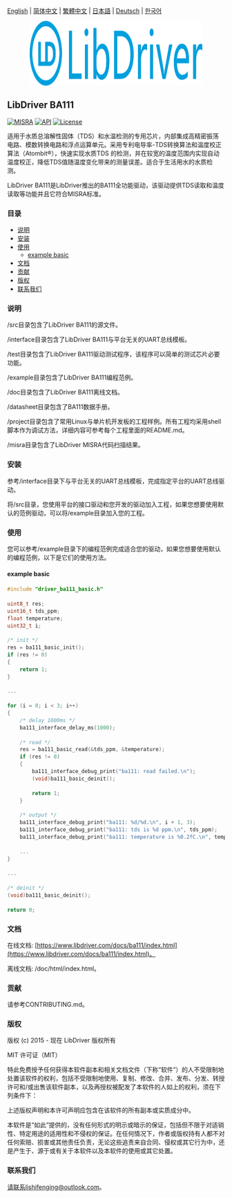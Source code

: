 [English](/README.md) | [ 简体中文](/README_zh-Hans.md) | [繁體中文](/README_zh-Hant.md) | [日本語](/README_ja.md) | [Deutsch](/README_de.md) | [한국어](/README_ko.md)

<div align=center>
<img src="/doc/image/logo.svg" width="400" height="150"/>
</div>

## LibDriver BA111

[![MISRA](https://img.shields.io/badge/misra-compliant-brightgreen.svg)](/misra/README.md) [![API](https://img.shields.io/badge/api-reference-blue.svg)](https://www.libdriver.com/docs/ba111/index.html) [![License](https://img.shields.io/badge/license-MIT-brightgreen.svg)](/LICENSE)

适用于水质总溶解性固体（TDS）和水温检测的专用芯片，内部集成高精密振荡电路、模数转换电路和浮点运算单元。采用专利电导率-TDS转换算法和温度校正算法（Atombit®），快速实现水质TDS 的检测，并在较宽的温度范围内实现自动温度校正，降低TDS值随温度变化带来的测量误差。适合于生活用水的水质检测。

LibDriver BA111是LibDriver推出的BA111全功能驱动，该驱动提供TDS读取和温度读取等功能并且它符合MISRA标准。

### 目录

  - [说明](#说明)
  - [安装](#安装)
  - [使用](#使用)
    - [example basic](#example-basic)
  - [文档](#文档)
  - [贡献](#贡献)
  - [版权](#版权)
  - [联系我们](#联系我们)

### 说明

/src目录包含了LibDriver BA111的源文件。

/interface目录包含了LibDriver BA111与平台无关的UART总线模板。

/test目录包含了LibDriver BA111驱动测试程序，该程序可以简单的测试芯片必要功能。

/example目录包含了LibDriver BA111编程范例。

/doc目录包含了LibDriver BA111离线文档。

/datasheet目录包含了BA111数据手册。

/project目录包含了常用Linux与单片机开发板的工程样例。所有工程均采用shell脚本作为调试方法，详细内容可参考每个工程里面的README.md。

/misra目录包含了LibDriver MISRA代码扫描结果。

### 安装

参考/interface目录下与平台无关的UART总线模板，完成指定平台的UART总线驱动。

将/src目录，您使用平台的接口驱动和您开发的驱动加入工程，如果您想要使用默认的范例驱动，可以将/example目录加入您的工程。

### 使用

您可以参考/example目录下的编程范例完成适合您的驱动，如果您想要使用默认的编程范例，以下是它们的使用方法。

#### example basic

```C
#include "driver_ba111_basic.h"

uint8_t res;
uint16_t tds_ppm;
float temperature;
uint32_t i;

/* init */
res = ba111_basic_init();
if (res != 0)
{
    return 1;
}

...
    
for (i = 0; i < 3; i++)
{
    /* delay 1000ms */
    ba111_interface_delay_ms(1000);

    /* read */
    res = ba111_basic_read(&tds_ppm, &temperature);
    if (res != 0)
    {
        ba111_interface_debug_print("ba111: read failed.\n");
        (void)ba111_basic_deinit();

        return 1;
    }

    /* output */
    ba111_interface_debug_print("ba111: %d/%d.\n", i + 1, 3);
    ba111_interface_debug_print("ba111: tds is %d ppm.\n", tds_ppm);
    ba111_interface_debug_print("ba111: temperature is %0.2fC.\n", temperature);
    
    ...
}

...
    
/* deinit */
(void)ba111_basic_deinit();

return 0;
```

### 文档

在线文档: [https://www.libdriver.com/docs/ba111/index.html](https://www.libdriver.com/docs/ba111/index.html)。

离线文档: /doc/html/index.html。

### 贡献

请参考CONTRIBUTING.md。

### 版权

版权 (c) 2015 - 现在 LibDriver 版权所有

MIT 许可证（MIT）

特此免费授予任何获得本软件副本和相关文档文件（下称“软件”）的人不受限制地处置该软件的权利，包括不受限制地使用、复制、修改、合并、发布、分发、转授许可和/或出售该软件副本，以及再授权被配发了本软件的人如上的权利，须在下列条件下：

上述版权声明和本许可声明应包含在该软件的所有副本或实质成分中。

本软件是“如此”提供的，没有任何形式的明示或暗示的保证，包括但不限于对适销性、特定用途的适用性和不侵权的保证。在任何情况下，作者或版权持有人都不对任何索赔、损害或其他责任负责，无论这些追责来自合同、侵权或其它行为中，还是产生于、源于或有关于本软件以及本软件的使用或其它处置。

### 联系我们

请联系lishifenging@outlook.com。